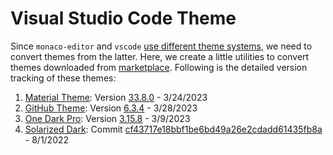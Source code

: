 # Visual Studio Code Theme

Since `monaco-editor` and `vscode` [use different theme systems](https://stackoverflow.com/questions/65959169/how-to-use-a-vsc-theme-in-monaco-editor), we need to convert themes from the latter. Here, we create a little utilities to convert themes downloaded from [marketplace](https://marketplace.visualstudio.com/). Following is the detailed version tracking of these themes:

1. [Material Theme](https://marketplace.visualstudio.com/items?itemName=Equinusocio.vsc-material-theme): Version [33.8.0](https://marketplace.visualstudio.com/_apis/public/gallery/publishers/Equinusocio/vsextensions/vsc-material-theme/33.8.0/vspackage) - 3/24/2023
2. [GitHub Theme](https://marketplace.visualstudio.com/items?itemName=GitHub.github-vscode-theme): Version [6.3.4](https://marketplace.visualstudio.com/_apis/public/gallery/publishers/GitHub/vsextensions/github-vscode-theme/6.3.4/vspackage) - 3/28/2023
3. [One Dark Pro](https://marketplace.visualstudio.com/items?itemName=zhuangtongfa.Material-theme): Version [3.15.8](https://marketplace.visualstudio.com/_apis/public/gallery/publishers/zhuangtongfa/vsextensions/Material-theme/3.15.8/vspackage) - 3/9/2023
4. [Solarized Dark](https://github.com/microsoft/vscode/blob/main/extensions/theme-solarized-dark/themes/solarized-dark-color-theme.json): Commit [cf43717e18bbf1be6bd49a26e2cdadd61435fb8a](https://github.com/microsoft/vscode/commit/cf43717e18bbf1be6bd49a26e2cdadd61435fb8a) - 8/1/2022
